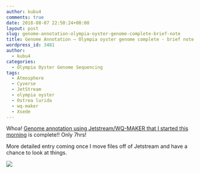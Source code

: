 ```yaml
---
author: kubu4
comments: true
date: 2018-08-07 22:50:24+00:00
layout: post
slug: genome-annotation-olympia-oyster-genome-complete-brief-note
title: Genome Annotation – Olympia oyster genome complete - brief note
wordpress_id: 3481
author:
  - kubu4
categories:
  - Olympia Oyster Genome Sequencing
tags:
  - Atmosphere
  - Cyverse
  - JetStream
  - olympia oyster
  - Ostrea lurida
  - wq-maker
  - Xsede
---
```


Whoa! [Genome annotation using Jetstream/WQ-MAKER that I started this morning](https://robertslab.github.io/sams-notebook/2018-08-07-genome-annotation-olympia-oyster-genome-using-wq-maker-instance-on-jetstream.html) is complete!! Only 7hrs!

More detailed entry coming once I move files off of Jetstream and have a chance to look at things.

![](https://owl.fish.washington.edu/Athaliana/20180807_wq-maker_05.png)
